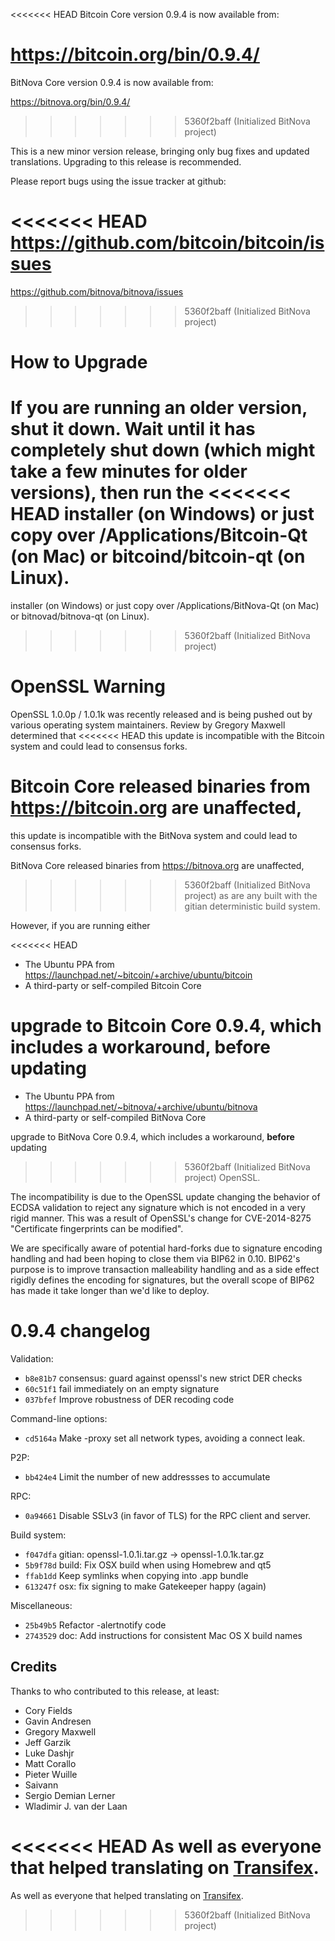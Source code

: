 <<<<<<< HEAD
Bitcoin Core version 0.9.4 is now available from:

  https://bitcoin.org/bin/0.9.4/
=======
BitNova Core version 0.9.4 is now available from:

  https://bitnova.org/bin/0.9.4/
>>>>>>> 5360f2baff (Initialized BitNova project)

This is a new minor version release, bringing only bug fixes and updated
translations. Upgrading to this release is recommended.

Please report bugs using the issue tracker at github:

<<<<<<< HEAD
  https://github.com/bitcoin/bitcoin/issues
=======
  https://github.com/bitnova/bitnova/issues
>>>>>>> 5360f2baff (Initialized BitNova project)

How to Upgrade
===============

If you are running an older version, shut it down. Wait until it has completely
shut down (which might take a few minutes for older versions), then run the
<<<<<<< HEAD
installer (on Windows) or just copy over /Applications/Bitcoin-Qt (on Mac) or
bitcoind/bitcoin-qt (on Linux).
=======
installer (on Windows) or just copy over /Applications/BitNova-Qt (on Mac) or
bitnovad/bitnova-qt (on Linux).
>>>>>>> 5360f2baff (Initialized BitNova project)

OpenSSL Warning
================

OpenSSL 1.0.0p / 1.0.1k was recently released and is being pushed out by
various operating system maintainers. Review by Gregory Maxwell determined that
<<<<<<< HEAD
this update is incompatible with the Bitcoin system and could lead to consensus
forks.

Bitcoin Core released binaries from https://bitcoin.org are unaffected,
=======
this update is incompatible with the BitNova system and could lead to consensus
forks.

BitNova Core released binaries from https://bitnova.org are unaffected,
>>>>>>> 5360f2baff (Initialized BitNova project)
as are any built with the gitian deterministic build system.

However, if you are running either

<<<<<<< HEAD
- The Ubuntu PPA from https://launchpad.net/~bitcoin/+archive/ubuntu/bitcoin
- A third-party or self-compiled Bitcoin Core

upgrade to Bitcoin Core 0.9.4, which includes a workaround, **before** updating
=======
- The Ubuntu PPA from https://launchpad.net/~bitnova/+archive/ubuntu/bitnova
- A third-party or self-compiled BitNova Core

upgrade to BitNova Core 0.9.4, which includes a workaround, **before** updating
>>>>>>> 5360f2baff (Initialized BitNova project)
OpenSSL.

The incompatibility is due to the OpenSSL update changing the
behavior of ECDSA validation to reject any signature which is
not encoded in a very rigid manner. This was a result of
OpenSSL's change for CVE-2014-8275 "Certificate fingerprints
can be modified".

We are specifically aware of potential hard-forks due to signature
encoding handling and had been hoping to close them via BIP62 in 0.10.
BIP62's purpose is to improve transaction malleability handling and
as a side effect rigidly defines the encoding for signatures, but the
overall scope of BIP62 has made it take longer than we'd like to
deploy.

0.9.4 changelog
================

Validation:
- `b8e81b7` consensus: guard against openssl's new strict DER checks
- `60c51f1` fail immediately on an empty signature
- `037bfef` Improve robustness of DER recoding code

Command-line options:
- `cd5164a` Make -proxy set all network types, avoiding a connect leak.

P2P:
- `bb424e4` Limit the number of new addressses to accumulate

RPC:
- `0a94661` Disable SSLv3 (in favor of TLS) for the RPC client and server.

Build system:
- `f047dfa` gitian: openssl-1.0.1i.tar.gz -> openssl-1.0.1k.tar.gz
- `5b9f78d` build: Fix OSX build when using Homebrew and qt5
- `ffab1dd` Keep symlinks when copying into .app bundle
- `613247f` osx: fix signing to make Gatekeeper happy (again)

Miscellaneous:
- `25b49b5` Refactor -alertnotify code
- `2743529` doc: Add instructions for consistent Mac OS X build names

Credits
--------

Thanks to who contributed to this release, at least:

- Cory Fields
- Gavin Andresen
- Gregory Maxwell
- Jeff Garzik
- Luke Dashjr
- Matt Corallo
- Pieter Wuille
- Saivann
- Sergio Demian Lerner
- Wladimir J. van der Laan

<<<<<<< HEAD
As well as everyone that helped translating on [Transifex](https://www.transifex.com/projects/p/bitcoin/).
=======
As well as everyone that helped translating on [Transifex](https://www.transifex.com/projects/p/bitnova/).
>>>>>>> 5360f2baff (Initialized BitNova project)
